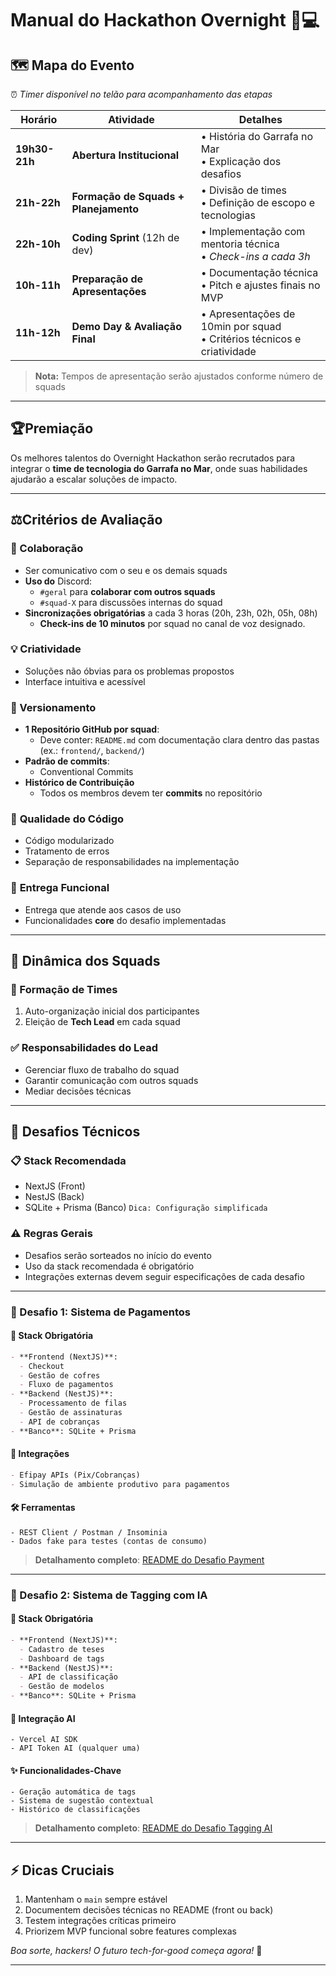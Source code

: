 # Manual do Hackathon Overnight 🌙💻

## 🗺️ Mapa do Evento

⏰ *Timer disponível no telão para acompanhamento das etapas*

| Horário | Atividade | Detalhes |
| -- | -- | -- |
| **19h30-21h** | **Abertura Institucional** | • História do Garrafa no Mar<br>• Explicação dos desafios |
| **21h-22h** | **Formação de Squads + Planejamento** | • Divisão de times<br>• Definição de escopo e tecnologias |
| **22h-10h** | **Coding Sprint** (12h de dev) | • Implementação com mentoria técnica<br>• *Check-ins a cada 3h* |
| **10h-11h** | **Preparação de Apresentações** | • Documentação técnica<br>• Pitch e ajustes finais no MVP |
| **11h-12h** | **Demo Day & Avaliação Final** | • Apresentações de 10min por squad<br>• Critérios técnicos e criatividade |

> **Nota:** Tempos de apresentação serão ajustados conforme número de squads

---

## 🏆Premiação

Os melhores talentos do Overnight Hackathon serão recrutados para integrar o **time de tecnologia do Garrafa no Mar**, onde suas habilidades ajudarão a escalar soluções de impacto.

---

## ⚖️Critérios de Avaliação

### 🤝 Colaboração

* Ser comunicativo com o seu e os demais squads
* **Uso do** Discord:
  * `#geral` para **colaborar com outros squads**
  * `#squad-X` para discussões internas do squad
* **Sincronizações obrigatórias** a cada 3 horas (20h, 23h, 02h, 05h, 08h)
  * **Check-ins de 10 minutos** por squad no canal de voz designado.

### 💡 **Criatividade**

* Soluções não óbvias para os problemas propostos
* Interface intuitiva e acessível

### 📁 Versionamento

* **1 Repositório GitHub por squad**:
  * Deve conter: `README.md` com documentação clara dentro das pastas (ex.: `frontend/`, `backend/`)
* **Padrão de commits**: 
  * Conventional Commits
* **Histórico de Contribuição**
  * Todos os membros devem ter **commits** no repositório

### 🧼 **Qualidade do Código**

* Código modularizado
* Tratamento de erros
* Separação de responsabilidades na implementação

### 🚀 **Entrega Funcional**

* Entrega que atende aos casos de uso
* Funcionalidades **core** do desafio implementadas

---

## 👥 Dinâmica dos Squads

### 🔀 Formação de Times

1. Auto-organização inicial dos participantes
2. Eleição de **Tech Lead** em cada squad

### ✅ Responsabilidades do Lead

* Gerenciar fluxo de trabalho do squad
* Garantir comunicação com outros squads
* Mediar decisões técnicas

---

## 🎯 Desafios Técnicos

### 📋 Stack Recomendada

* NextJS (Front)
* NestJS (Back)
* SQLite + Prisma (Banco) `Dica: Configuração simplificada`

### ⚠️ Regras Gerais

* Desafios serão sorteados no início do evento
* Uso da stack recomendada é obrigatório
* Integrações externas devem seguir especificações de cada desafio

---

### 🧩 Desafio 1: Sistema de Pagamentos

#### 📌 Stack Obrigatória

```markdown
- **Frontend (NextJS)**: 
  - Checkout
  - Gestão de cofres
  - Fluxo de pagamentos
- **Backend (NestJS)**:
  - Processamento de filas
  - Gestão de assinaturas
  - API de cobranças
- **Banco**: SQLite + Prisma
```

#### 🔗 Integrações

```markdown
- Efipay APIs (Pix/Cobranças)
- Simulação de ambiente produtivo para pagamentos
```

#### 🛠️ Ferramentas

```
- REST Client / Postman / Insominia
- Dados fake para testes (contas de consumo)
```

> **Detalhamento completo**: [README do Desafio Payment](github-link)

---

### 🧩 Desafio 2: Sistema de Tagging com IA

#### 📌 Stack Obrigatória

```markdown
- **Frontend (NextJS)**:
  - Cadastro de teses
  - Dashboard de tags
- **Backend (NestJS)**:
  - API de classificação
  - Gestão de modelos
- **Banco**: SQLite + Prisma
```

#### 🤖 Integração AI

```
- Vercel AI SDK
- API Token AI (qualquer uma)
```

#### ✨ Funcionalidades-Chave

```
- Geração automática de tags
- Sistema de sugestão contextual
- Histórico de classificações
```

> **Detalhamento completo**: [README do Desafio Tagging AI](github-link)

---

## ⚡ Dicas Cruciais

1. Mantenham o `main` sempre estável
2. Documentem decisões técnicas no README (front ou back)
3. Testem integrações críticas primeiro
4. Priorizem MVP funcional sobre features complexas

*Boa sorte, hackers! O futuro tech-for-good começa agora!* 🚀

---
